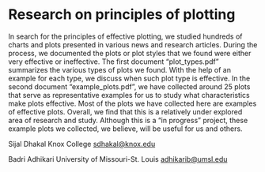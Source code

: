 # Research on principles of plotting

In search for the principles of effective plotting, we studied hundreds of charts and plots presented in various news and research articles. During the process, we documented the plots or plot styles that we found were either very effective or ineffective. The first document “plot_types.pdf” summarizes the various types of plots we found. With the help of an example for each type, we discuss when such plot type is effective. In the second document “example_plots.pdf”, we have collected around 25 plots that serve as representative examples for us to study what characteristics make plots effective. Most of the plots we have collected here are examples of effective plots. Overall, we find that this is a relatively under explored area of research and study. Although this is a “in progress” project, these example plots we collected, we believe, will be useful for us and others. 

Sijal Dhakal
Knox College
sdhakal@knox.edu

Badri Adhikari
University of Missouri-St. Louis
adhikarib@umsl.edu 
